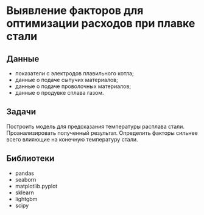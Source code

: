 # Выявление факторов для оптимизации расходов при плавке стали
## Данные
- показатели с электродов плавильного котла;
- данные о подаче сыпучих материалов;
- данные о подаче проволочных материалов;
- данные о продувке сплава газом.

## Задачи
Построить модель для предсказания температуры расплава стали. Проанализировать полученный результат. Определить факторы сильнее всего влияющие на конечную температуру стали.

## Библиотеки
- pandas
- seaborn
- matplotlib.pyplot
- sklearn
- lightgbm
- scipy